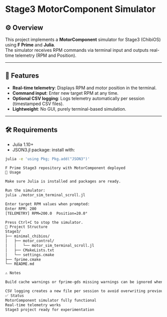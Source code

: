 # Stage3 MotorComponent Simulator

## ⚙️ Overview
This project implements a **MotorComponent** simulator for Stage3 (ChibiOS) using **F Prime** and **Julia**.  
The simulator receives RPM commands via terminal input and outputs real-time telemetry (RPM and Position).

---

## 📌 Features

- **Real-time telemetry**: Displays RPM and motor position in the terminal.
- **Command input**: Enter new target RPM at any time.
- **Optional CSV logging**: Logs telemetry automatically per session (timestamped CSV files).
- **Lightweight**: No GUI, purely terminal-based simulation.

---

## 🛠️ Requirements

- Julia 1.10+  
- JSON3.jl package: install with:

```bash
julia -e 'using Pkg; Pkg.add("JSON3")'

F Prime Stage3 repository with MotorComponent deployed
🚀 Usage

Make sure Julia is installed and packages are ready.

Run the simulator:
julia ./motor_sim_terminal_scroll.jl

Enter target RPM values when prompted:
Enter RPM: 200
[TELEMETRY] RPM=200.0  Position=20.0°

Press Ctrl+C to stop the simulator.
📂 Project Structure
Stage3/
├── minimal_chibios/
│   ├── motor_control/
│   │   └── motor_sim_terminal_scroll.jl
│   ├── CMakeLists.txt
│   └── settings.cmake
├── fprime.cmake
└── README.md

⚠️ Notes

Build cache warnings or fprime-gds missing warnings can be ignored when running the simulator.

CSV logging creates a new file per session to avoid overwriting previous logs.
✅ Status
MotorComponent simulator fully functional
Real-time telemetry works
Stage3 project ready for experimentation
